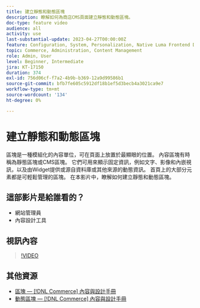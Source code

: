 ```yaml
---
title: 建立靜態和動態區塊
description: 瞭解如何為商店CMS頁面建立靜態和動態區塊。
doc-type: feature video
audience: all
activity: use
last-substantial-update: 2023-04-27T00:00:00Z
feature: Configuration, System, Personalization, Native Luma Frontend Development, Page Content
topic: Commerce, Administration, Content Management
role: Admin, User
level: Beginner, Intermediate
jira: KT-17150
duration: 374
exl-id: 756d06cf-f7a2-4b9b-b369-12a9d99586b1
source-git-commit: bfb7fe605c5912df18b1ef5d3becb4a3021ca9e7
workflow-type: tm+mt
source-wordcount: '134'
ht-degree: 0%

---
```


# 建立靜態和動態區塊

區塊是一種模組化的內容單位，可在頁面上放置於最顯眼的位置。 內容區塊有時稱為靜態區塊或CMS區塊。 它們可用來顯示固定資訊，例如文字、影像和內嵌視訊，以及由Widget提供或源自資料庫或其他來源的動態資訊。 首頁上的大部分元素都是可輕鬆管理的區塊。 在本影片中，瞭解如何建立靜態和動態區塊。

## 這部影片是給誰看的？

- 網站管理員
- 內容設計工具

## 視訊內容

>[!VIDEO](https://video.tv.adobe.com/v/343783?quality=12&learn=on)

## 其他資源

- [區塊 —  [!DNL Commerce] 內容與設計手冊](https://experienceleague.adobe.com/docs/commerce-admin/content-design/elements/blocks/blocks.html?lang=zh-Hant)
- [動態區塊 —  [!DNL Commerce] 內容與設計手冊](https://experienceleague.adobe.com/docs/commerce-admin/content-design/elements/dynamic-blocks/dynamic-blocks.html?lang=zh-Hant)
